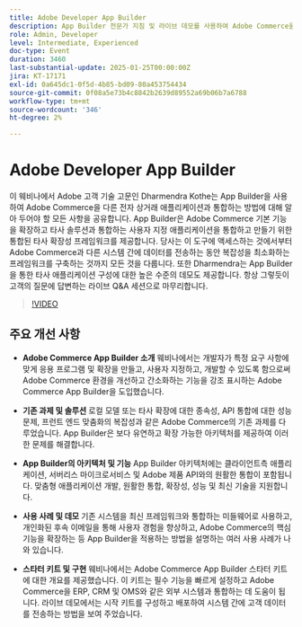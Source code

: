 ```yaml
---
title: Adobe Developer App Builder
description: App Builder 전문가 지침 및 라이브 데모를 사용하여 Adobe Commerce을 모든 eCommerce 애플리케이션과 통합
role: Admin, Developer
level: Intermediate, Experienced
doc-type: Event
duration: 3460
last-substantial-update: 2025-01-25T00:00:00Z
jira: KT-17171
exl-id: 0a645dc1-0f5d-4b85-bd09-80a453754434
source-git-commit: 0f08a5e73b4c8842b2639d89552a69b06b7a6788
workflow-type: tm+mt
source-wordcount: '346'
ht-degree: 2%

---
```


# Adobe Developer App Builder

이 웨비나에서 Adobe 고객 기술 고문인 Dharmendra Kothe는 App Builder을 사용하여 Adobe Commerce을 다른 전자 상거래 애플리케이션과 통합하는 방법에 대해 알아 두어야 할 모든 사항을 공유합니다. App Builder은 Adobe Commerce 기본 기능을 확장하고 타사 솔루션과 통합하는 사용자 지정 애플리케이션을 통합하고 만들기 위한 통합된 타사 확장성 프레임워크를 제공합니다. 당사는 이 도구에 액세스하는 것에서부터 Adobe Commerce과 다른 시스템 간에 데이터를 전송하는 동안 복잡성을 최소화하는 프레임워크를 구축하는 것까지 모든 것을 다룹니다. 또한 Dharmendra는 App Builder을 통한 타사 애플리케이션 구성에 대한 높은 수준의 데모도 제공합니다. 항상 그렇듯이 고객의 질문에 답변하는 라이브 Q&amp;A 세션으로 마무리합니다.

>[!VIDEO](https://video.tv.adobe.com/v/3443027/?learn=on&enablevpops)

## 주요 개선 사항

* **Adobe Commerce App Builder 소개** 웨비나에서는 개발자가 특정 요구 사항에 맞게 응용 프로그램 및 확장을 만들고, 사용자 지정하고, 개발할 수 있도록 함으로써 Adobe Commerce 환경을 개선하고 간소화하는 기능을 강조 표시하는 Adobe Commerce App Builder을 도입했습니다.

* **기존 과제 및 솔루션** 로컬 모델 또는 타사 확장에 대한 종속성, API 통합에 대한 성능 문제, 프런트 엔드 맞춤화의 복잡성과 같은 Adobe Commerce의 기존 과제를 다루었습니다. App Builder은 보다 유연하고 확장 가능한 아키텍처를 제공하여 이러한 문제를 해결합니다.

* **App Builder의 아키텍처 및 기능** App Builder 아키텍처에는 클라이언트측 애플리케이션, 서버리스 마이크로서비스 및 Adobe 제품 API와의 원활한 통합이 포함됩니다. 맞춤형 애플리케이션 개발, 원활한 통합, 확장성, 성능 및 최신 기술을 지원합니다.

* **사용 사례 및 데모** 기존 시스템을 최신 프레임워크와 통합하는 미들웨어로 사용하고, 개인화된 후속 이메일을 통해 사용자 경험을 향상하고, Adobe Commerce의 핵심 기능을 확장하는 등 App Builder을 적용하는 방법을 설명하는 여러 사용 사례가 나와 있습니다.

* **스타터 키트 및 구현** 웨비나에서는 Adobe Commerce App Builder 스타터 키트에 대한 개요를 제공했습니다. 이 키트는 필수 기능을 빠르게 설정하고 Adobe Commerce을 ERP, CRM 및 OMS와 같은 외부 시스템과 통합하는 데 도움이 됩니다. 라이브 데모에서는 시작 키트를 구성하고 배포하여 시스템 간에 고객 데이터를 전송하는 방법을 보여 주었습니다.
